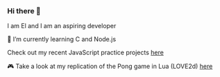 ### Hi there 👋
I am El and I am an aspiring developer

🌱 I’m currently learning C and Node.js

 <div class="block">
 Check out my recent JavaScript practice projects <a href="https://github.com/elbytes/JS-practice-projects">here</a>
</div>
 
 :video_game: Take a look at my replication of the Pong game in Lua (LOVE2d) <a href="https://github.com/elbytes/pong_game">here</a>
<!--
**elalimardani/elalimardani** is a ✨ _special_ ✨ repository because its `README.md` (this file) appears on your GitHub profile.

Here are some ideas to get you started:

 
 
- 🔭 I’m currently working on ...

- 👯 I’m looking to collaborate on ...
- 🤔 I’m looking for help with ...
- 💬 Ask me about ...
- 📫 How to reach me: ...
- 😄 Pronouns: ...
- ⚡ Fun fact: ...
-->
